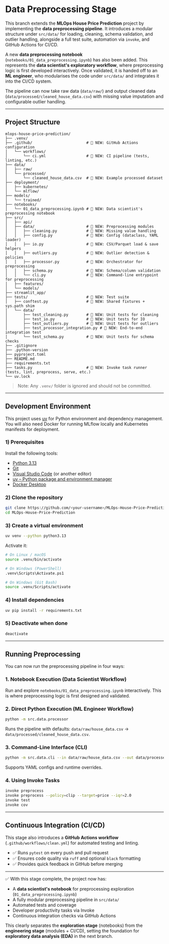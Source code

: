 # **Data Preprocessing Stage**

This branch extends the **MLOps House Price Prediction** project by implementing the **data preprocessing pipeline**.
It introduces a modular structure under `src/data/` for loading, cleaning, schema validation, and outlier handling, alongside a full test suite, automation via `invoke`, and GitHub Actions for CI/CD.

A new **data preprocessing notebook** (`notebooks/01_data_preprocessing.ipynb`) has also been added.
This represents the **data scientist's exploratory workflow**, where preprocessing logic is first developed interactively. Once validated, it is handed off to an **ML engineer**, who modularises the code under `src/data/` and integrates it into the CI/CD system.

The pipeline can now take raw data (`data/raw/`) and output cleaned data (`data/processed/cleaned_house_data.csv`) with missing value imputation and configurable outlier handling.

---

## **Project Structure**

```
mlops-house-price-prediction/
├── .venv/
├── .github/                        # 🚀 NEW: GitHub Actions configuration
│   └── workflows/
│       └── ci.yml                  # 🚀 NEW: CI pipeline (tests, linting, etc.)
├── data/
│   ├── raw/
│   └── processed/
│       └── cleaned_house_data.csv  # 🚀 NEW: Example processed dataset
├── deployment/
│   ├── kubernetes/
│   └── mlflow/
├── models/
│   └── trained/
├── notebooks/
│   └── 01_data_preprocessing.ipynb # 🚀 NEW: Data scientist's preprocessing notebook
├── src/
│   ├── api/
│   ├── data/                       # 🚀 NEW: Preprocessing modules
│   │   ├── cleaning.py             # 🚀 NEW: Missing value handling
│   │   ├── config.py               # 🚀 NEW: Config (dataclass, YAML loader)
│   │   ├── io.py                   # 🚀 NEW: CSV/Parquet load & save helpers
│   │   ├── outliers.py             # 🚀 NEW: Outlier detection & policies
│   │   ├── processor.py            # 🚀 NEW: Orchestrator for preprocessing
│   │   ├── schema.py               # 🚀 NEW: Schema/column validation
│   │   └── cli.py                  # 🚀 NEW: Command-line entrypoint for preprocessing
│   ├── features/
│   └── models/
├── streamlit_app/
├── tests/                          # 🚀 NEW: Test suite
│   ├── conftest.py                 # 🚀 NEW: Shared fixtures + sys.path shim
│   └── data/
│       ├── test_cleaning.py        # 🚀 NEW: Unit tests for cleaning
│       ├── test_io.py              # 🚀 NEW: Unit tests for IO
│       ├── test_outliers.py        # 🚀 NEW: Unit tests for outliers
│       ├── test_processor_integration.py # 🚀 NEW: End-to-end integration test
│       └── test_schema.py          # 🚀 NEW: Unit tests for schema checks
├── .gitignore
├── .python-version
├── pyproject.toml
├── README.md
├── requirements.txt
├── tasks.py                        # 🚀 NEW: Invoke task runner (tests, lint, preprocess, serve, etc.)
└── uv.lock
```

> Note: Any `.venv/` folder is ignored and should not be committed.

---

## **Development Environment**

This project uses [uv](https://github.com/astral-sh/uv) for Python environment and dependency management.
You will also need Docker for running MLflow locally and Kubernetes manifests for deployment.

### 1) Prerequisites

Install the following tools:

* [Python 3.13](https://www.python.org/downloads/)
* [Git](https://git-scm.com/)
* [Visual Studio Code](https://code.visualstudio.com/) (or another editor)
* [uv – Python package and environment manager](https://github.com/astral-sh/uv)
* [Docker Desktop](https://www.docker.com/products/docker-desktop)

### 2) Clone the repository

```bash
git clone https://github.com/<your-username>/MLOps-House-Price-Prediction.git
cd MLOps-House-Price-Prediction
```

### 3) Create a virtual environment

```bash
uv venv --python python3.13
```

Activate it:

```bash
# On Linux / macOS
source .venv/bin/activate

# On Windows (PowerShell)
.venv\Scripts\Activate.ps1

# On Windows (Git Bash)
source .venv/Scripts/activate
```

### 4) Install dependencies

```bash
uv pip install -r requirements.txt
```

### 5) Deactivate when done

```bash
deactivate
```

---

## **Running Preprocessing**

You can now run the preprocessing pipeline in four ways:

### 1. Notebook Execution (Data Scientist Workflow)

Run and explore `notebooks/01_data_preprocessing.ipynb` interactively.
This is where preprocessing logic is first designed and validated.

### 2. Direct Python Execution (ML Engineer Workflow)

```bash
python -m src.data.processor
```

Runs the pipeline with defaults:
`data/raw/house_data.csv` → `data/processed/cleaned_house_data.csv`.

### 3. Command-Line Interface (CLI)

```bash
python -m src.data.cli --in data/raw/house_data.csv --out data/processed/cleaned_house_data.csv --policy filter
```

Supports YAML configs and runtime overrides.

### 4. Using Invoke Tasks

```bash
invoke preprocess
invoke preprocess --policy=clip --target=price --iqr=2.0
invoke test
invoke cov
```

---

## **Continuous Integration (CI/CD)**

This stage also introduces a **GitHub Actions workflow** (`.github/workflows/clean.yml`) for automated testing and linting.

* ✅ Runs `pytest` on every push and pull request
* ✅ Ensures code quality via `ruff` and optional `black` formatting
* ✅ Provides quick feedback in GitHub before merging

---

✅ With this stage complete, the project now has:

* A **data scientist's notebook** for preprocessing exploration (`01_data_preprocessing.ipynb`)
* A fully modular preprocessing pipeline in `src/data/`
* Automated tests and coverage
* Developer productivity tasks via Invoke
* Continuous integration checks via GitHub Actions

This clearly separates the **exploration stage** (notebooks) from the **engineering stage** (modules + CI/CD), setting the foundation for **exploratory data analysis (EDA)** in the next branch.